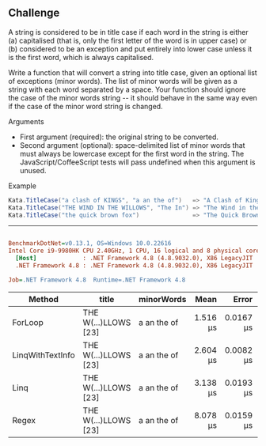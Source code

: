 ## Challenge

A string is considered to be in title case if each word in the string is either (a) capitalised (that is, only the first letter of the word is in upper case) or (b) considered to be an exception and put entirely into lower case unless it is the first word, which is always capitalised.

Write a function that will convert a string into title case, given an optional list of exceptions (minor words). The list of minor words will be given as a string with each word separated by a space. Your function should ignore the case of the minor words string -- it should behave in the same way even if the case of the minor word string is changed.

Arguments 

* First argument (required): the original string to be converted.
* Second argument (optional): space-delimited list of minor words that must always be lowercase except for the first word in the string. The JavaScript/CoffeeScript tests will pass undefined when this argument is unused.


Example


```c#
Kata.TitleCase("a clash of KINGS", "a an the of")   => "A Clash of Kings"
Kata.TitleCase("THE WIND IN THE WILLOWS", "The In") => "The Wind in the Willows"
Kata.TitleCase("the quick brown fox")               => "The Quick Brown Fox"

```
---

``` ini

BenchmarkDotNet=v0.13.1, OS=Windows 10.0.22616
Intel Core i9-9980HK CPU 2.40GHz, 1 CPU, 16 logical and 8 physical cores
  [Host]             : .NET Framework 4.8 (4.8.9032.0), X86 LegacyJIT
  .NET Framework 4.8 : .NET Framework 4.8 (4.8.9032.0), X86 LegacyJIT

Job=.NET Framework 4.8  Runtime=.NET Framework 4.8  

```
|           Method |                title |  minorWords |     Mean |     Error |    StdDev | Ratio | RatioSD |  Gen 0 | Allocated |
|----------------- |--------------------- |------------ |---------:|----------:|----------:|------:|--------:|-------:|----------:|
|          ForLoop | THE W(...)LLOWS [23] | a an the of | 1.516 μs | 0.0167 μs | 0.0156 μs |  1.00 |    0.00 | 0.1965 |      1 KB |
| LinqWithTextInfo | THE W(...)LLOWS [23] | a an the of | 2.604 μs | 0.0082 μs | 0.0069 μs |  1.72 |    0.02 | 0.2632 |      1 KB |
|             Linq | THE W(...)LLOWS [23] | a an the of | 3.138 μs | 0.0193 μs | 0.0171 μs |  2.07 |    0.03 | 0.2937 |      2 KB |
|            Regex | THE W(...)LLOWS [23] | a an the of | 8.078 μs | 0.0159 μs | 0.0141 μs |  5.33 |    0.06 | 0.2899 |      1 KB |
